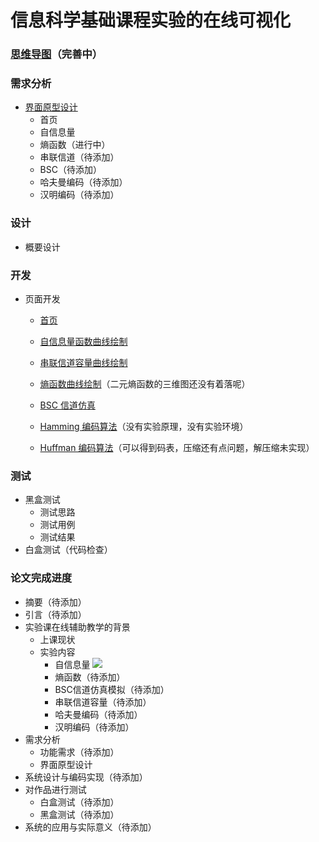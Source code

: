 # 信息科学基础课程实验的在线可视化

### [思维导图](http://naotu.baidu.com/file/7667feee318877391441f9ae4ed2da8e?token=f41be2c1ea8a7b1c)（完善中）

### 需求分析
- [界面原型设计](https://modao.cc/app/zvWIKW991DVRsUtEj29d2Wb6KVA26jL)
  - 首页
  - 自信息量
  - 熵函数（进行中）
  - 串联信道（待添加）
  - BSC（待添加）
  - 哈夫曼编码（待添加）
  - 汉明编码（待添加）
### 设计
- 概要设计

### 开发
- 页面开发
  - [首页](https://liujinmenghaoren.github.io/info-theory-lab/home.html)
 
  - [自信息量函数曲线绘制](https://liujinmenghaoren.github.io/info-theory-lab/selfINfo.html)
 
  - [串联信道容量曲线绘制](https://liujinmenghaoren.github.io/info-theory-lab/SeriesChannel.html)
 
  - [熵函数曲线绘制](https://liujinmenghaoren.github.io/info-theory-lab/entropy.html)（二元熵函数的三维图还没有着落呢）
 
  - [BSC 信道仿真](https://liujinmenghaoren.github.io/info-theory-lab/BSC.html)
 
  - [Hamming 编码算法](https://liujinmenghaoren.github.io/info-theory-lab/Hamming.html)（没有实验原理，没有实验环境）
 
  - [Huffman 编码算法](https://liujinmenghaoren.github.io/info-theory-lab/Huffman.html)（可以得到码表，压缩还有点问题，解压缩未实现）

### 测试
- 黑盒测试
  - 测试思路
  - 测试用例
  - 测试结果
- 白盒测试（代码检查）

### 论文完成进度
- 摘要（待添加）
- 引言（待添加）
- 实验课在线辅助教学的背景
  - 上课现状
  - 实验内容
    - 自信息量 ![](https://github.com/wangding/courses/images/present100.png)
    - 熵函数（待添加）
    - BSC信道仿真模拟（待添加）
    - 串联信道容量（待添加）
    - 哈夫曼编码（待添加）
    - 汉明编码（待添加）
- 需求分析
   - 功能需求（待添加）
   - 界面原型设计
- 系统设计与编码实现（待添加）
- 对作品进行测试
  - 白盒测试（待添加）
  - 黑盒测试（待添加）
- 系统的应用与实际意义（待添加）
